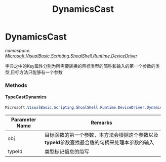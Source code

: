 ﻿---
title: DynamicsCast
---

# DynamicsCast
_namespace: [Microsoft.VisualBasic.Scripting.ShoalShell.Runtime.DeviceDriver](N-Microsoft.VisualBasic.Scripting.ShoalShell.Runtime.DeviceDriver.html)_

字典之中的Key属性分别为所需要转换的目标类型的简称和输入的第一个参数的类型,目标方法只能够有一个参数

### Methods

#### TypeCastDynamics
```csharp
Microsoft.VisualBasic.Scripting.ShoalShell.Runtime.DeviceDriver.DynamicsCast.TypeCastDynamics(System.Object,System.String)
```


|Parameter Name|Remarks|
|--------------|-------|
|obj|目标函数的第一个参数，本方法会根据这个参数以及**typeId**参数查找最合适的句柄来处理本参数的输入|
|typeId|类型标记信息的简写|





